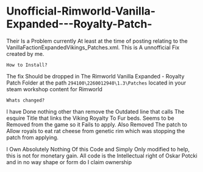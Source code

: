 # Unofficial-Rimworld-Vanilla-Expanded---Royalty-Patch-
Their Is a Problem currently At least at the time of posting relating to the VanillaFactionExpandedVikings_Patches.xml. This is A unnofficial Fix created by me.

`` How to Install? ``

The fix Should be dropped in The Rimworld Vanilla Expanded - Royalty Patch Folder at the path `` 294100\2260012940\1.3\Patches `` located in your steam workshop content for Rimworld 

`` Whats changed? ``

I have Done nothing other than remove the Outdated line that calls The esquire Title that links the Viking Royalty To Fur beds. Seems to be Removed from the game so it Fails to apply. Also Removed The patch to Allow royals to eat rat cheese from genetic rim which was stopping the patch from applying.

I Own Absolutely Nothing Of this Code and Simply Only modified to help, this is not for monetary gain. All code is the Intellectual right of Oskar Potcki and in no way shape or form do I claim ownership
